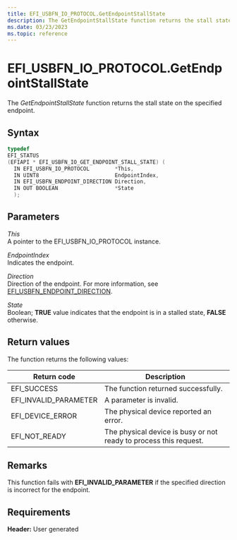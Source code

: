 ```yaml
---
title: EFI_USBFN_IO_PROTOCOL.GetEndpointStallState
description: The GetEndpointStallState function returns the stall state on the specified endpoint.
ms.date: 03/23/2023
ms.topic: reference
---
```


# EFI_USBFN_IO_PROTOCOL.GetEndpointStallState

The *GetEndpointStallState* function returns the stall state on the specified endpoint.

## Syntax

```cpp
typedef
EFI_STATUS
(EFIAPI * EFI_USBFN_IO_GET_ENDPOINT_STALL_STATE) (
  IN EFI_USBFN_IO_PROTOCOL        *This,
  IN UINT8                        EndpointIndex,
  IN EFI_USBFN_ENDPOINT_DIRECTION Direction,
  IN OUT BOOLEAN                  *State
  );
```

## Parameters

*This*  
A pointer to the EFI_USBFN_IO_PROTOCOL instance.

*EndpointIndex*  
Indicates the endpoint.

*Direction*  
Direction of the endpoint. For more information, see [EFI_USBFN_ENDPOINT_DIRECTION](efi-usbfn-endpoint-direction.md).

*State*  
Boolean; **TRUE** value indicates that the endpoint is in a stalled state, **FALSE** otherwise.

## Return values

The function returns the following values:

| Return code | Description |
|--|--|
| EFI_SUCCESS | The function returned successfully. |
| EFI_INVALID_PARAMETER | A parameter is invalid. |
| EFI_DEVICE_ERROR | The physical device reported an error. |
| EFI_NOT_READY | The physical device is busy or not ready to process this request. |

## Remarks

This function fails with **EFI_INVALID_PARAMETER** if the specified direction is incorrect for the endpoint.

## Requirements

**Header:** User generated
